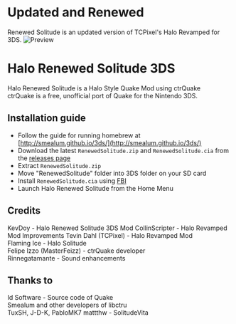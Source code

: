 # Updated and Renewed
Renewed Solitude is an updated version of TCPixel's Halo Revamped for 3DS.
![Preview](https://kevdoy.com/_projectscreenshots/halo-promo.png)

# Halo Renewed Solitude 3DS
Halo Renewed Solitude is a Halo Style Quake Mod using ctrQuake  
ctrQuake is a free, unofficial port of Quake for the Nintendo 3DS.  

## Installation guide
- Follow the guide for running homebrew at [http://smealum.github.io/3ds/](http://smealum.github.io/3ds/)
- Download the latest `RenewedSolitude.zip` and `RenewedSolitude.cia` from the [releases page](https://github.com/KevDoy/RenewedSolitude3DS/releases)
- Extract `RenewedSolitude.zip`
- Move "RenewedSolitude" folder into 3DS folder on your SD card
- Install `RenewedSolitude.cia` using [FBI](https://github.com/Steveice10/FBI/releases)
- Launch Halo Renewed Solitude from the Home Menu

<!--
## Default keybinds
- L Trigger: Jump
- R Trigger: Shoot
- Dpad Up: Next Weapon
- Dpad Down: Previous Weapon
- ABXY: Camera controls
- CirclePad: Movement
- C-Button: Camera controls (N3DS only)

## TODO List
- [ ] Better input handling
- [x] Networking
- [ ] Hardware rendering
- [x] Better sound processing ( Thanks to Rinnegatamante )
-->
## Credits
KevDoy - Halo Renewed Solitude 3DS Mod
CollinScripter - Halo Revamped Mod Improvements
Tevin Dahl (TCPixel) - Halo Revamped Mod  
Flaming Ice - Halo Solitude  
Felipe Izzo (MasterFeizz) - ctrQuake developer  
Rinnegatamante - Sound enhancements  
## Thanks to
Id Software - Source code of Quake  
Smealum and other developers of libctru  
TuxSH, J-D-K, PabloMK7
mattthw - SolitudeVita
